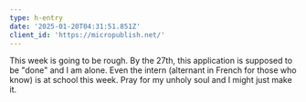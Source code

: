 ```yaml
---
type: h-entry
date: '2025-01-20T04:31:51.851Z'
client_id: 'https://micropublish.net/'
---
```

This week is going to be rough. By the 27th, this application is supposed to be "done" and I am alone. Even the intern (alternant in French for those who know) is at school this week. Pray for my unholy soul and I might just make it.

